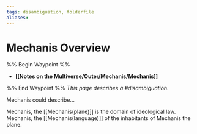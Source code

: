 ```yaml
---
tags: disambiguation, folderfile
aliases:
---
```


# Mechanis Overview
%% Begin Waypoint %%
- **[[Notes on the Multiverse/Outer/Mechanis/Mechanis]]**

%% End Waypoint %%
*This page describes a #disambiguation.*

Mechanis could describe...

Mechanis, the [[Mechanis(plane)]] is the domain of ideological law.
Mechanis, the [[Mechanis(language)]] of the inhabitants of Mechanis the plane.
 
